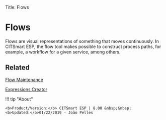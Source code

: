 Title: Flows

# Flows

Flows are visual representations of something that moves continuously. In CITSmart ESP, the flow tool makes possible to construct process paths, for example, a workflow for a given service, among others.

## Related

[Flow Maintenance][1]  

[Expressions Creator][2]  

[1]:/en-us/citsmart-esp-8/platform-administration/flow-maintenance/flows.html
[2]:/en-us/citsmart-esp-8/platform-administration/flow-maintenance/expressions-creator.html

!!! tip "About"

    <b>Product/Version:</b> CITSmart ESP | 8.00 &nbsp;&nbsp;
    <b>Updated:</b>01/22/2019 - João Pelles  
	